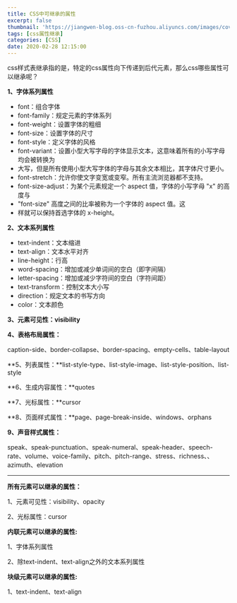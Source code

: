 ```yaml
---
title: CSS中可继承的属性
excerpt: false
thumbnail: 'https://jiangwen-blog.oss-cn-fuzhou.aliyuncs.com/images/cover/4.webp'
tags: [css属性继承]
categories: [CSS]
date: 2020-02-28 12:15:00
---
```

css样式表继承指的是，特定的css属性向下传递到后代元素，那么css哪些属性可以继承呢？

**1、字体系列属性**

- font：组合字体
- font-family：规定元素的字体系列
- font-weight：设置字体的粗细
- font-size：设置字体的尺寸
- font-style：定义字体的风格
- font-variant：设置小型大写字母的字体显示文本，这意味着所有的小写字母均会被转换为
- 大写，但是所有使用小型大写字体的字母与其余文本相比，其字体尺寸更小。
- font-stretch：允许你使文字变宽或变窄。所有主流浏览器都不支持。
- font-size-adjust：为某个元素规定一个 aspect 值，字体的小写字母 "x" 的高度与
- "font-size" 高度之间的比率被称为一个字体的 aspect 值。这
- 样就可以保持首选字体的 x-height。

**2、文本系列属性**

- text-indent：文本缩进
- text-align：文本水平对齐
- line-height：行高
- word-spacing：增加或减少单词间的空白（即字间隔）
- letter-spacing：增加或减少字符间的空白（字符间距）
- text-transform：控制文本大小写
- direction：规定文本的书写方向
- color：文本颜色

**3、元素可见性：visibility**

**4、表格布局属性：**

caption-side、border-collapse、border-spacing、empty-cells、table-layout

**5、列表属性：**list-style-type、list-style-image、list-style-position、list-style

**6、生成内容属性：**quotes

**7、光标属性：**cursor

**8、页面样式属性：**page、page-break-inside、windows、orphans

**9、声音样式属性：**

speak、speak-punctuation、speak-numeral、speak-header、speech-rate、volume、voice-family、pitch、pitch-range、stress、richness、、azimuth、elevation

---

**所有元素可以继承的属性：**

1、元素可见性：visibility、opacity

2、光标属性：cursor

**内联元素可以继承的属性:**

1、字体系列属性

2、除text-indent、text-align之外的文本系列属性

**块级元素可以继承的属性:**

1、text-indent、text-align